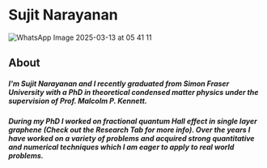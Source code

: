 # Sujit Narayanan 

![WhatsApp Image 2025-03-13 at 05 41 11](https://github.com/user-attachments/assets/9680bf83-5e99-4dc6-b6b3-398f65b6e9d9)



## About 
##### I'm Sujit Narayanan and I recently graduated from Simon Fraser University with a PhD in theoretical condensed matter physics under the supervision of Prof. Malcolm P. Kennett. 
##### During my PhD I worked on fractional quantum Hall effect in single layer graphene (Check out the Research Tab for more info). Over the years I have worked on a variety of problems and acquired strong quantitative and numerical techniques which I am eager to apply to real world problems. 
